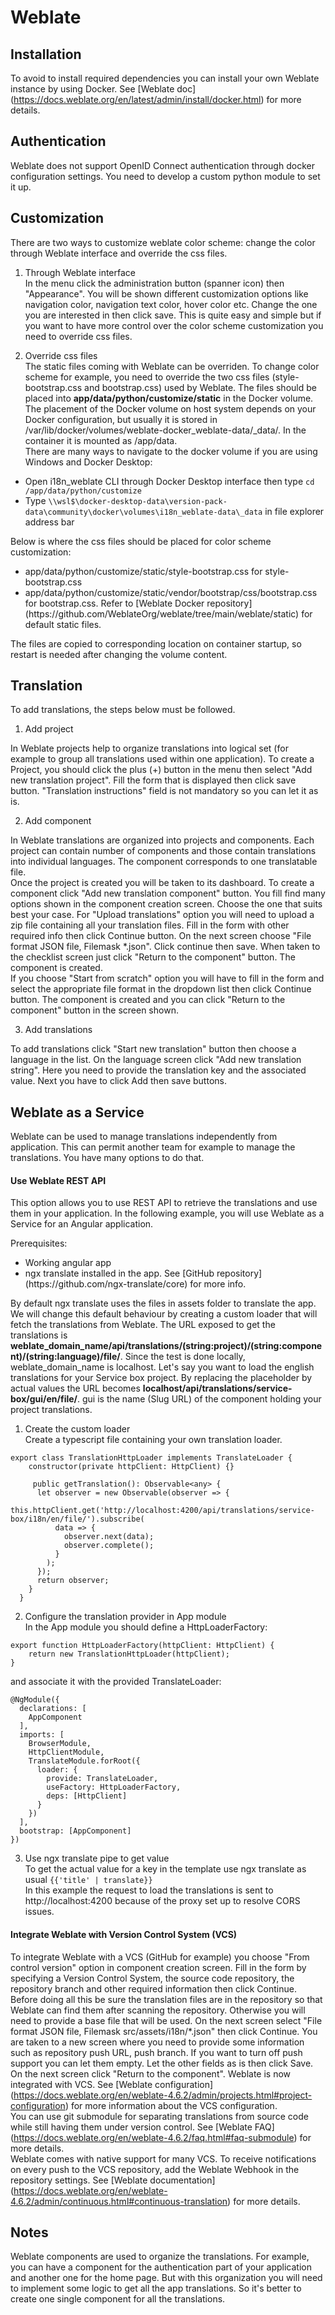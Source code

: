 # Weblate 

## Installation 
To avoid to install required dependencies you can install your own Weblate instance by using Docker. See [Weblate doc] (https://docs.weblate.org/en/latest/admin/install/docker.html) for more details. 

## Authentication 
Weblate does not support OpenID Connect authentication through docker configuration settings. You need to develop a custom python module to set it up. 
## Customization
There are two ways to customize weblate color scheme: change the color through Weblate interface and override the css files.<br>
1. Through Weblate interface <br>
In the menu click the administration button (spanner icon) then "Appearance". You will be shown different customization options like navigation color, navigation text color, hover color etc. Change the one you are interested in then click save. This is quite easy and simple but if you want to have more control over the color scheme customization you need to override css files. 

2. Override css files <br>
The static files coming with Weblate can be overriden. To change color scheme for example, you need to override the two css files (style-bootstrap.css and bootstrap.css) used by Weblate. The files should be placed into <strong>app/data/python/customize/static</strong> in the Docker volume.<br>
The placement of the Docker volume on host system depends on your Docker configuration, but usually it is stored in /var/lib/docker/volumes/weblate-docker_weblate-data/_data/. In the container it is mounted as /app/data.<br>
There are many ways to navigate to the docker volume if you are using Windows and Docker Desktop: <br>
<ul>
  <li>
    Open i18n_weblate CLI through Docker Desktop interface then type <code>cd /app/data/python/customize</code>
  </li>
  <li>
    Type <code>\\wsl$\docker-desktop-data\version-pack-data\community\docker\volumes\i18n_weblate-data\_data</code> in file explorer address bar
  </li>
</ul>
Below is where the css files should be placed for color scheme customization: 
<ul>
    <li>app/data/python/customize/static/style-bootstrap.css</b> for style-bootstrap.css</li>
    <li> app/data/python/customize/static/vendor/bootstrap/css/bootstrap.css</b> for bootstrap.css. Refer to [Weblate Docker repository] (https://github.com/WeblateOrg/weblate/tree/main/weblate/static) for default static files.</li>
</ul>
The files are copied to corresponding location on container startup, so restart is needed after changing the volume content.

## Translation 
To add translations, the steps below must be followed. <br>

1. Add project <br>
<p>In Weblate projects help to organize translations into logical set (for example to group all translations used within one application). To create a Project, you should click the plus (+) button in the menu then select "Add new translation project". Fill the form that is displayed then click save button. "Translation instructions" field is not mandatory so you can let it as is.</p>

2. Add component <br>
<p>In Weblate translations are organized into projects and components. Each project can contain number of components and those contain translations into individual languages. The component corresponds to one translatable file.<br>Once the project is created you will be taken to its dashboard. To create a component click "Add new translation component" button. You fill find many options shown in the component creation screen. Choose the one that suits best your case. For "Upload translations" option you will need to upload a zip file containing all your translation files. Fill in the form with other required info then click Continue button. On the next screen choose "File format JSON file, Filemask *.json". Click continue then save. When taken to the checklist screen just click "Return to the component" button. The component is created. <br>
If you choose "Start from scratch" option you will have to fill in the form and select the appropriate file format in the dropdown list then click Continue button. The component is created and you can click "Return to the component" button in the screen shown.</p> 

3. Add translations <br>
<p>To add translations click "Start new translation" button then choose a language in the list. On the language screen click "Add new translation string". Here you need to provide the translation key and the associated value. Next you have to click Add then save buttons. </p>

## Weblate as a Service 
<p>Weblate can be used to manage translations independently from application. This can permit another team for example to manage the translations. You have many options to do that. </p>

#### Use Weblate REST API
This option allows you to use REST API to retrieve the translations and use them in your application. In the following example, you will use Weblate as a Service for an Angular application. </p>
Prerequisites:
<ul>
    <li>Working angular app</li>
    <li>ngx translate installed in the app. See [GitHub repository] (https://github.com/ngx-translate/core) for more info.</li>
</ul>
<p>By default ngx translate uses the files in assets folder to translate the app. We will change this default behaviour by creating a custom loader that will fetch the translations from Weblate. The URL exposed to get the translations is <strong>weblate_domain_name/api/translations/(string:project)/(string:component)/(string:language)/file/</strong>. Since the test is done locally, weblate_domain_name is localhost. Let's say you want to load the english translations for your Service box project. By replacing the placeholder by actual values the URL becomes <strong>localhost/api/translations/service-box/gui/en/file/</strong>. gui is the name (Slug URL) of the component holding your project translations.</p>

1. Create the custom loader <br>
Create a typescript file containing your own translation loader.
```
export class TranslationHttpLoader implements TranslateLoader {
    constructor(private httpClient: HttpClient) {}
  
     public getTranslation(): Observable<any> {
      let observer = new Observable(observer => {
        this.httpClient.get('http://localhost:4200/api/translations/service-box/i18n/en/file/').subscribe(
          data => {
            observer.next(data);
            observer.complete();
          }
        );
      });
      return observer;
    }
  }
```

2. Configure the translation provider in App module <br>
In the App module you should define a HttpLoaderFactory:
```
export function HttpLoaderFactory(httpClient: HttpClient) {
    return new TranslationHttpLoader(httpClient);
}
```
and associate it with the provided TranslateLoader:
```
@NgModule({
  declarations: [
    AppComponent
  ],
  imports: [
    BrowserModule,
    HttpClientModule,
    TranslateModule.forRoot({
      loader: {
        provide: TranslateLoader,
        useFactory: HttpLoaderFactory,
        deps: [HttpClient]
      }
    })
  ],
  bootstrap: [AppComponent]
})
```

3. Use ngx translate pipe to get value <br>
To get the actual value for a key in the template use ngx translate as usual `{{'title' | translate}}` <br>
In this example the request to load the translations is sent to http://localhost:4200 because of the proxy set up to resolve CORS issues. 

#### Integrate Weblate with Version Control System (VCS)
To integrate Weblate with a VCS (GitHub for example) you choose "From control version" option in component creation screen. Fill in the form by specifying a Version Control System, the source code repository, the repository branch and other required information then click Continue. Before doing all this be sure the translation files are in the repository so that Weblate can find them after scanning the repository. Otherwise you will need to provide a base file that will be used. On the next screen select "File format JSON file, Filemask src/assets/i18n/*.json" then click Continue. You are taken to a new screen where you need to provide some information such as repository push URL, push branch. If you want to turn off push support you can let them empty. Let the other fields as is then click Save. On the next screen click "Return to the component". Weblate is now integrated with VCS. See [Weblate configuration] (https://docs.weblate.org/en/weblate-4.6.2/admin/projects.html#project-configuration) for more information about the VCS configuration. <br>
You can use git submodule for separating translations from source code while still having them under version control. See [Weblate FAQ] (https://docs.weblate.org/en/weblate-4.6.2/faq.html#faq-submodule) for more details.<br>
Weblate comes with native support for many VCS. To receive notifications on every push to the VCS repository, add the Weblate Webhook in the repository settings. See [Weblate documentation] (https://docs.weblate.org/en/weblate-4.6.2/admin/continuous.html#continuous-translation) for more details. 


## Notes
Weblate components are used to organize the translations. For example, you can have a component for the authentication part of your application and another one for the home page. But with this organization you will need to implement some logic to get all the app translations. So it's better to create one single component for all the translations. <br>
